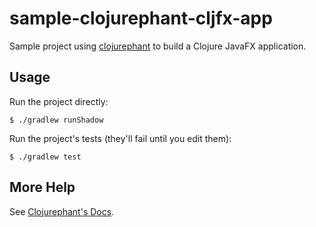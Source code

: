 # sample-clojurephant-cljfx-app

Sample project using [clojurephant](https://github.com/clojurephant) to build a Clojure JavaFX application.

## Usage

Run the project directly:

```
$ ./gradlew runShadow
```

Run the project's tests (they'll fail until you edit them):

```
$ ./gradlew test
```

## More Help

See [Clojurephant's Docs](https://clojurephant.dev).
